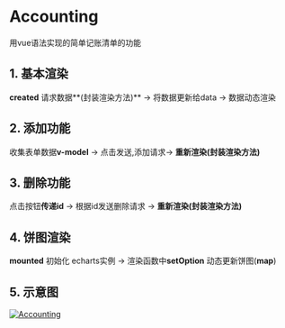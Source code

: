 # Accounting
用vue语法实现的简单记账清单的功能
## 1. 基本渲染
**created** 请求数据**(封装渲染方法)** -> 将数据更新给data -> 数据动态渲染
## 2. 添加功能
收集表单数据**v-model** -> 点击发送,添加请求-> **重新渲染(封装渲染方法)**
## 3. 删除功能
点击按钮**传递id** -> 根据id发送删除请求 -> **重新渲染(封装渲染方法)**
## 4. 饼图渲染
**mounted** 初始化 echarts实例 -> 渲染函数中**setOption** 动态更新饼图(**map**)
## 5. 示意图

[![Accounting](https://img.17carat.cn/2024/04/github/Accounting.png "Accounting")](https://img.17carat.cn/2024/04/github/Accounting.png "Accounting")
